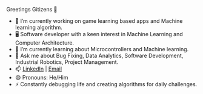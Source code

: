 Greetings Gitizens 👋

- 🔭 I’m currently working on game learning based apps and Machine learning algorithm.
- 🖥️ Software developer with a keen interest in Machine Learning and Computer Architecture.
- 🌱 I’m currently learning about Microcontrollers and Machine learning.
- 💬 Ask me about Bug Fixing, Data Analytics, Software Development, Industrial Robotics, Project Management.
- 📫 [LinkedIn](https://www.linkedin.com/in/ashwinkshaji/) | [Email](astarioashwi@gmail.com)
- 😄 Pronouns: He/Him
- ⚡ Constantly debugging life and creating algorithms for daily challenges.
